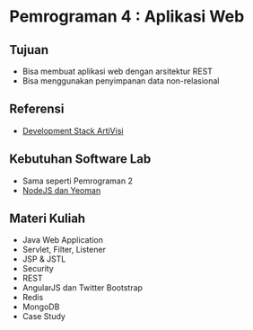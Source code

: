 # Pemrograman 4 : Aplikasi Web #

## Tujuan ##
- Bisa membuat aplikasi web dengan arsitektur REST
- Bisa menggunakan penyimpanan data non-relasional

## Referensi ##
- [Development Stack ArtiVisi](http://software.endy.muhardin.com/java/development-stack-2014/)

## Kebutuhan Software Lab ##
- Sama seperti Pemrograman 2
- [NodeJS dan Yeoman](http://software.endy.muhardin.com/javascript/persiapan-coding-nodejs/)

## Materi Kuliah ##

- Java Web Application
- Servlet, Filter, Listener
- JSP & JSTL
- Security
- REST
- AngularJS dan Twitter Bootstrap
- Redis
- MongoDB
- Case Study

